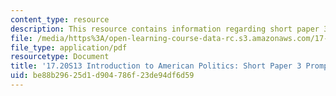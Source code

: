 ```yaml
---
content_type: resource
description: This resource contains information regarding short paper 3 prompt.
file: /media/https%3A/open-learning-course-data-rc.s3.amazonaws.com/17-20-introduction-to-american-politics-spring-2013/be88b29625d1d904786f23de94df6d59_MIT17_20S13_Paper3Prompt.pdf
file_type: application/pdf
resourcetype: Document
title: '17.20S13 Introduction to American Politics: Short Paper 3 Prompt'
uid: be88b296-25d1-d904-786f-23de94df6d59
---
```

